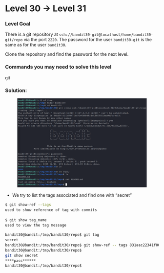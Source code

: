 # Level 30 → Level 31

### Level Goal

There is a git repository at `ssh://bandit30-git@localhost/home/bandit30-git/repo` via the port `2220`. The password for the user `bandit30-git` is the same as for the user `bandit30`.

Clone the repository and find the password for the next level.

### Commands you may need to solve this level

git

### Solution:

<figure><img src="../.gitbook/assets/image (43).png" alt=""><figcaption></figcaption></figure>

* We try to list the tags associated and find one with “secret”

```bash
$ git show-ref --tags
used to show reference of tag with commits

$ git show tag_name
used to view the tag message
```

```bash
bandit30@bandit:/tmp/bandit30/repo$ git tag
secret
bandit30@bandit:/tmp/bandit30/repo$ git show-ref -- tags 831aac22341f0094046392a4f5d318483019 refs/tags/secret
bandit30@bandit:/tmp/bandit30/repo$
git show secret
****pass******
bandit30@bandit:/tmp/bandit30/repo$
```





